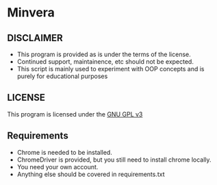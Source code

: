 # Minvera

## DISCLAIMER
* This program is provided as is under the terms of the license.
* Continued support, maintainence, etc should not be expected.
* This script is mainly used to experiment with OOP concepts and is purely for educational purposes

## LICENSE
This program is licensed under the [GNU GPL v3](https://www.gnu.org/licenses/gpl-3.0.en.html)

## Requirements
* Chrome is needed to be installed. 
* ChromeDriver is provided, but you still need to install chrome locally.
* You need your own account.
* Anything else should be covered in requirements.txt


